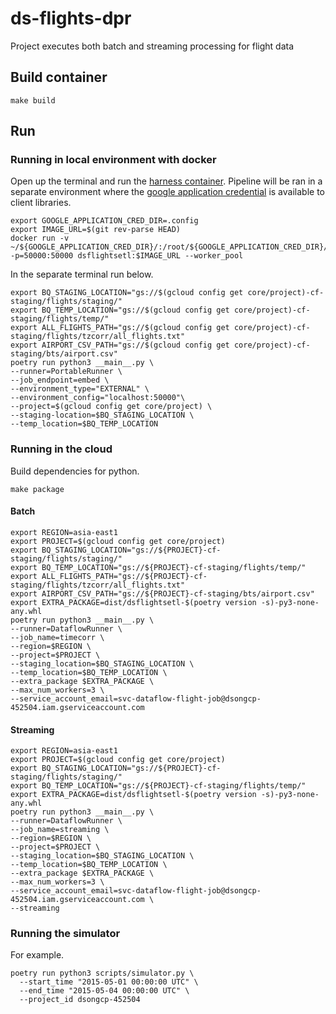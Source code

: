 # ds-flights-dpr

Project executes both batch and streaming processing for flight data

## Build container

```shell
make build
```

## Run

### Running in local environment with docker

Open up the terminal and run the [harness container](https://beam.apache.org/documentation/runtime/sdk-harness-config/).
Pipeline will be ran in a separate environment where the [google application credential](https://cloud.google.com/docs/authentication/application-default-credentials) is available to client libraries.

```shell
export GOOGLE_APPLICATION_CRED_DIR=.config
export IMAGE_URL=$(git rev-parse HEAD)
docker run -v ~/${GOOGLE_APPLICATION_CRED_DIR}/:/root/${GOOGLE_APPLICATION_CRED_DIR}/ -p=50000:50000 dsflightsetl:$IMAGE_URL --worker_pool
```

In the separate terminal run below.

```shell
export BQ_STAGING_LOCATION="gs://$(gcloud config get core/project)-cf-staging/flights/staging/"
export BQ_TEMP_LOCATION="gs://$(gcloud config get core/project)-cf-staging/flights/temp/"
export ALL_FLIGHTS_PATH="gs://$(gcloud config get core/project)-cf-staging/flights/tzcorr/all_flights.txt"
export AIRPORT_CSV_PATH="gs://$(gcloud config get core/project)-cf-staging/bts/airport.csv"
poetry run python3 __main__.py \
--runner=PortableRunner \
--job_endpoint=embed \
--environment_type="EXTERNAL" \
--environment_config="localhost:50000"\
--project=$(gcloud config get core/project) \
--staging-location=$BQ_STAGING_LOCATION \
--temp_location=$BQ_TEMP_LOCATION
```

### Running in the cloud

Build dependencies for python.

```shell
make package
```

#### Batch

```shell
export REGION=asia-east1
export PROJECT=$(gcloud config get core/project)
export BQ_STAGING_LOCATION="gs://${PROJECT}-cf-staging/flights/staging/"
export BQ_TEMP_LOCATION="gs://${PROJECT}-cf-staging/flights/temp/"
export ALL_FLIGHTS_PATH="gs://${PROJECT}-cf-staging/flights/tzcorr/all_flights.txt"
export AIRPORT_CSV_PATH="gs://${PROJECT}-cf-staging/bts/airport.csv"
export EXTRA_PACKAGE=dist/dsflightsetl-$(poetry version -s)-py3-none-any.whl
poetry run python3 __main__.py \
--runner=DataflowRunner \
--job_name=timecorr \
--region=$REGION \
--project=$PROJECT \
--staging_location=$BQ_STAGING_LOCATION \
--temp_location=$BQ_TEMP_LOCATION \
--extra_package $EXTRA_PACKAGE \
--max_num_workers=3 \
--service_account_email=svc-dataflow-flight-job@dsongcp-452504.iam.gserviceaccount.com
```

#### Streaming

```shell
export REGION=asia-east1
export PROJECT=$(gcloud config get core/project)
export BQ_STAGING_LOCATION="gs://${PROJECT}-cf-staging/flights/staging/"
export BQ_TEMP_LOCATION="gs://${PROJECT}-cf-staging/flights/temp/"
export EXTRA_PACKAGE=dist/dsflightsetl-$(poetry version -s)-py3-none-any.whl
poetry run python3 __main__.py \
--runner=DataflowRunner \
--job_name=streaming \
--region=$REGION \
--project=$PROJECT \
--staging_location=$BQ_STAGING_LOCATION \
--temp_location=$BQ_TEMP_LOCATION \
--extra_package $EXTRA_PACKAGE \
--max_num_workers=3 \
--service_account_email=svc-dataflow-flight-job@dsongcp-452504.iam.gserviceaccount.com \
--streaming
```

### Running the simulator

For example.

```shell
poetry run python3 scripts/simulator.py \
  --start_time "2015-05-01 00:00:00 UTC" \
  --end_time "2015-05-04 00:00:00 UTC" \
  --project_id dsongcp-452504
```
